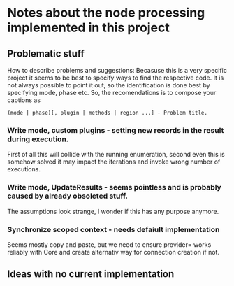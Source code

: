 ﻿# Notes about the node processing implemented in this project

## Problematic stuff

How to describe problems and suggestions:
Becasuse this is a very specific project it seems to be best to specify ways to find the respective code. It is not always possible to point it out, so 
    the identification is done best by specifying mode, phase etc. So, the recomendations is to compose your captions as 
```
(mode | phase)[, plugin | methods | region ...] - Problem title.
```

### Write mode, custom plugins - setting new records in the result during execution.
First of all this will collide with the running enumeration, second even this is somehow solved it may impact the iterations and invoke wrong number of executions.

### Write mode, UpdateResults - seems pointless and is probably caused by already obsoleted stuff.
The assumptions look strange, I wonder if this has any purpose anymore.

### Synchronize scoped context - needs defaiult implementation
Seems mostly copy and paste, but we need to ensure provider= works reliably with Core and create alternativ way for connection creation if not.

## Ideas with no current implementation

